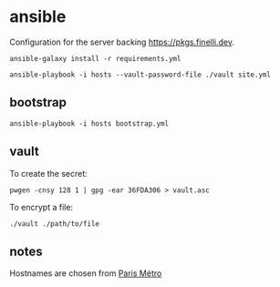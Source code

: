 # ansible

Configuration for the server backing https://pkgs.finelli.dev.

```shell
ansible-galaxy install -r requirements.yml
```

```shell
ansible-playbook -i hosts --vault-password-file ./vault site.yml
```

## bootstrap

```shell
ansible-playbook -i hosts bootstrap.yml
```

## vault

To create the secret:

```shell
pwgen -cnsy 128 1 | gpg -ear 36FDA306 > vault.asc
```

To encrypt a file:

```shell
./vault ./path/to/file
```

## notes

Hostnames are chosen from
[Paris Métro](https://namingschemes.com/Paris_M%C3%A9tro)
